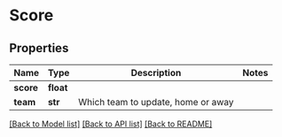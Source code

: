 # Score

## Properties
Name | Type | Description | Notes
------------ | ------------- | ------------- | -------------
**score** | **float** |  | 
**team** | **str** | Which team to update, home or away | 

[[Back to Model list]](../README.md#documentation-for-models) [[Back to API list]](../README.md#documentation-for-api-endpoints) [[Back to README]](../README.md)


